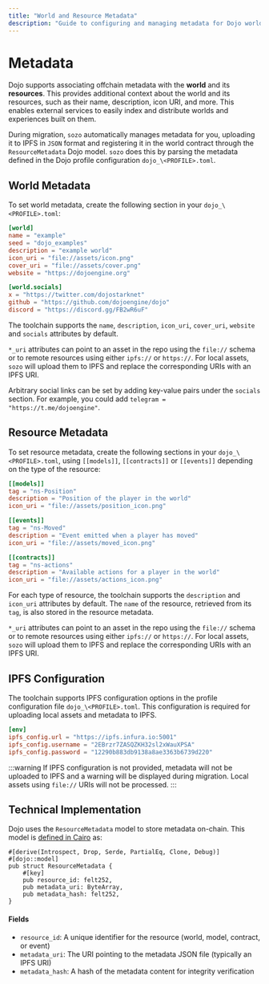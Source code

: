 ```yaml
---
title: "World and Resource Metadata"
description: "Guide to configuring and managing metadata for Dojo worlds and resources"
---
```


# Metadata

Dojo supports associating offchain metadata with the **world** and its **resources**. This provides additional context about the world and its resources, such as their name, description, icon URI, and more. This enables external services to easily index and distribute worlds and experiences built on them.

During migration, `sozo` automatically manages metadata for you, uploading it to IPFS in `JSON` format and registering it in the world contract through the `ResourceMetadata` Dojo model. `sozo` does this by parsing the metadata defined in the Dojo profile configuration `dojo_\<PROFILE>.toml`.

## World Metadata

To set world metadata, create the following section in your `dojo_\<PROFILE>.toml`:

```toml
[world]
name = "example"
seed = "dojo_examples"
description = "example world"
icon_uri = "file://assets/icon.png"
cover_uri = "file://assets/cover.png"
website = "https://dojoengine.org"

[world.socials]
x = "https://twitter.com/dojostarknet"
github = "https://github.com/dojoengine/dojo"
discord = "https://discord.gg/FB2wR6uF"
```

The toolchain supports the `name`, `description`, `icon_uri`, `cover_uri`, `website` and `socials` attributes by default.

`*_uri` attributes can point to an asset in the repo using the `file://` schema or to remote resources using either `ipfs://` or `https://`. For local assets, `sozo` will upload them to IPFS and replace the corresponding URIs with an IPFS URI.

Arbitrary social links can be set by adding key-value pairs under the `socials` section. For example, you could add `telegram = "https://t.me/dojoengine"`.

## Resource Metadata

To set resource metadata, create the following sections in your `dojo_\<PROFILE>.toml`, using `[[models]]`, `[[contracts]]` or `[[events]]` depending on the type of the resource:

```toml
[[models]]
tag = "ns-Position"
description = "Position of the player in the world"
icon_uri = "file://assets/position_icon.png"

[[events]]
tag = "ns-Moved"
description = "Event emitted when a player has moved"
icon_uri = "file://assets/moved_icon.png"

[[contracts]]
tag = "ns-actions"
description = "Available actions for a player in the world"
icon_uri = "file://assets/actions_icon.png"
```

For each type of resource, the toolchain supports the `description` and `icon_uri` attributes by default. The `name` of the resource, retrieved from its `tag`, is also stored in the resource metadata.

`*_uri` attributes can point to an asset in the repo using the `file://` schema or to remote resources using either `ipfs://` or `https://`. For local assets, `sozo` will upload them to IPFS and replace the corresponding URIs with an IPFS URI.

## IPFS Configuration

The toolchain supports IPFS configuration options in the profile configuration file `dojo_\<PROFILE>.toml`. This configuration is required for uploading local assets and metadata to IPFS.

```toml
[env]
ipfs_config.url = "https://ipfs.infura.io:5001"
ipfs_config.username = "2EBrzr7ZASQZKH32sl2xWauXPSA"
ipfs_config.password = "12290b883db9138a8ae3363b6739d220"
```

:::warning
If IPFS configuration is not provided, metadata will not be uploaded to IPFS and a warning will be displayed during migration. Local assets using `file://` URIs will not be processed.
:::

## Technical Implementation

Dojo uses the `ResourceMetadata` model to store metadata on-chain. This model is [defined in Cairo](https://github.com/dojoengine/dojo/blob/main/crates/dojo/core/src/model/metadata.cairo) as:

```cairo
#[derive(Introspect, Drop, Serde, PartialEq, Clone, Debug)]
#[dojo::model]
pub struct ResourceMetadata {
    #[key]
    pub resource_id: felt252,
    pub metadata_uri: ByteArray,
    pub metadata_hash: felt252,
}
```

#### Fields

- `resource_id`: A unique identifier for the resource (world, model, contract, or event)
- `metadata_uri`: The URI pointing to the metadata JSON file (typically an IPFS URI)
- `metadata_hash`: A hash of the metadata content for integrity verification
